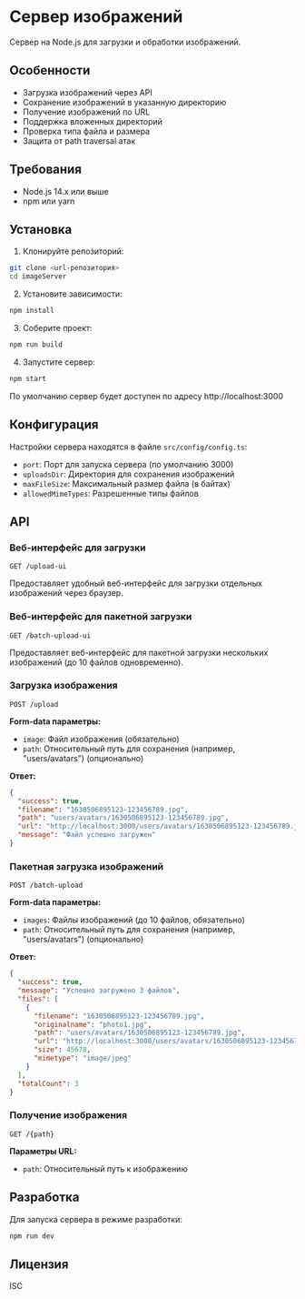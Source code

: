 # Сервер изображений

Сервер на Node.js для загрузки и обработки изображений.

## Особенности

- Загрузка изображений через API
- Сохранение изображений в указанную директорию
- Получение изображений по URL
- Поддержка вложенных директорий
- Проверка типа файла и размера
- Защита от path traversal атак

## Требования

- Node.js 14.x или выше
- npm или yarn

## Установка

1. Клонируйте репозиторий:
```bash
git clone <url-репозитория>
cd imageServer
```

2. Установите зависимости:
```bash
npm install
```

3. Соберите проект:
```bash
npm run build
```

4. Запустите сервер:
```bash
npm start
```

По умолчанию сервер будет доступен по адресу http://localhost:3000

## Конфигурация

Настройки сервера находятся в файле `src/config/config.ts`:

- `port`: Порт для запуска сервера (по умолчанию 3000)
- `uploadsDir`: Директория для сохранения изображений
- `maxFileSize`: Максимальный размер файла (в байтах)
- `allowedMimeTypes`: Разрешенные типы файлов

## API

### Веб-интерфейс для загрузки

```
GET /upload-ui
```

Предоставляет удобный веб-интерфейс для загрузки отдельных изображений через браузер.

### Веб-интерфейс для пакетной загрузки

```
GET /batch-upload-ui
```

Предоставляет веб-интерфейс для пакетной загрузки нескольких изображений (до 10 файлов одновременно).

### Загрузка изображения

```
POST /upload
```

**Form-data параметры:**
- `image`: Файл изображения (обязательно)
- `path`: Относительный путь для сохранения (например, "users/avatars") (опционально)

**Ответ:**
```json
{
  "success": true,
  "filename": "1630506895123-123456789.jpg",
  "path": "users/avatars/1630506895123-123456789.jpg",
  "url": "http://localhost:3000/users/avatars/1630506895123-123456789.jpg",
  "message": "Файл успешно загружен"
}
```

### Пакетная загрузка изображений

```
POST /batch-upload
```

**Form-data параметры:**
- `images`: Файлы изображений (до 10 файлов, обязательно)
- `path`: Относительный путь для сохранения (например, "users/avatars") (опционально)

**Ответ:**
```json
{
  "success": true,
  "message": "Успешно загружено 3 файлов",
  "files": [
    {
      "filename": "1630506895123-123456789.jpg",
      "originalname": "photo1.jpg",
      "path": "users/avatars/1630506895123-123456789.jpg",
      "url": "http://localhost:3000/users/avatars/1630506895123-123456789.jpg",
      "size": 45678,
      "mimetype": "image/jpeg"
    }
  ],
  "totalCount": 3
}
```

### Получение изображения

```
GET /{path}
```

**Параметры URL:**
- `path`: Относительный путь к изображению

## Разработка

Для запуска сервера в режиме разработки:

```bash
npm run dev
```

## Лицензия

ISC
